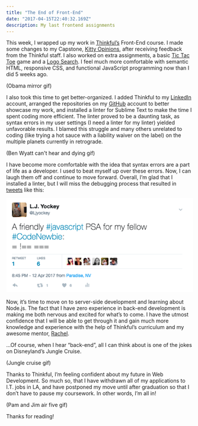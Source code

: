 ```yaml
---
title: "The End of Front-End"
date: "2017-04-15T22:40:32.169Z"
description: My last frontend assignments
---
```


This week, I wrapped up my work in [Thinkful’s](thinkful.com) Front-End course. I made some changes to my Capstone, [Kitty Opinions](https://ljyockey.github.io/kitty-opinions/), after receiving feedback from the Thinkful staff. I also worked on extra assignments, a basic [Tic Tac Toe](https://ljyockey.github.io/tic-tac-toe/) game and a [Logo Search](https://github.com/Ljyockey/logo-search). I feel much more comfortable with semantic HTML, responsive CSS, and functional JavaScript programming now than I did 5 weeks ago.

(Obama mirror gif)

I also took this time to get better-organized. I added Thinkful to my [LinkedIn](linkedin.com/in/ljyockey) account, arranged the repositories on my [GitHub](github.com/ljyockey) account to better showcase my work, and installed a linter for Sublime Text to make the time I spent coding more efficient. The linter proved to be a daunting task, as syntax errors in my user settings (I need a linter for my linter) yielded unfavorable results. I blamed this struggle and many others unrelated to coding (like trying a hot sauce with a liability waiver on the label) on the multiple planets currently in retrograde.

(Ben Wyatt can't hear and dying gif)

I have become more comfortable with the idea that syntax errors are a part of life as a developer. I used to beat myself up over these errors. Now, I can laugh them off and continue to move forward. Overall, I’m glad that I installed a linter, but I will miss the debugging process that resulted in [tweets](twitter.com/Ljyockey) like this:

![Screenshot of tweet reading: "A friendly #javascript PSA for my fellow #CodeNewbie: = !== ===](./twitter.png)

Now, it’s time to move on to server-side development and learning about Node.js. The fact that I have zero experience in back-end development is making me both nervous and excited for what’s to come. I have the utmost confidence that I will be able to get through it and gain much more knowledge and experience with the help of Thinkful’s curriculum and my awesome mentor, [Rachel](https://twitter.com/CodingLady).

…Of course, when I hear “back-end”, all I can think about is one of the jokes on Disneyland’s Jungle Cruise.

(Jungle cruise gif)

Thanks to Thinkful, I’m feeling confident about my future in Web Development. So much so, that I have withdrawn all of my applications to I.T. jobs in LA, and have postponed my move until after graduation so that I don’t have to pause my coursework. In other words, I’m all in!

(Pam and Jim air five gif)

Thanks for reading!